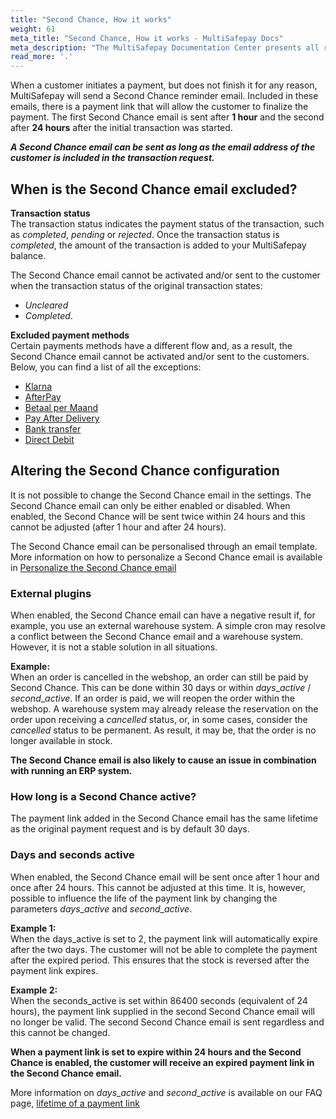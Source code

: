 ```yaml
---
title: "Second Chance, How it works"
weight: 61
meta_title: "Second Chance, How it works - MultiSafepay Docs"
meta_description: "The MultiSafepay Documentation Center presents all relevant information about our Plugins and API. You can also find support pages for payment methods, tools and general questions as well as the contact details of our Support and Integration Teams."
read_more: '.'
---
```

When a customer initiates a payment, but does not finish it for any reason, MultiSafepay will send a Second Chance reminder email. Included in these emails, there is a payment link that will allow the customer to finalize the payment. The first Second Chance email is sent after **1 hour** and the second after **24 hours** after the initial transaction was started.

_**A Second Chance email can be sent as long as the email address of the customer is included in the transaction request.**_

## When is the Second Chance email excluded?

**Transaction status**         
The transaction status indicates the payment status of the transaction, such as _completed_, _pending_ or _rejected_. Once the transaction status is _completed_, the amount of the transaction is added to your MultiSafepay balance.

The Second Chance email cannot be activated and/or sent to the customer when the transaction status of the original transaction states:

* _Uncleared_
* _Completed_.

**Excluded payment methods**      
Certain payments methods have a different flow and, as a result, the Second Chance email cannot be activated and/or sent to the customers. Below, you can find a list of all the exceptions:

* [Klarna](/payment-methods/billing-suite/klarna)
* [AfterPay](/payment-methods/billing-suite/afterpay)
* [Betaal per Maand](/payment-methods/billing-suite/betaalpermaand)
* [Pay After Delivery](/payment-methods/billing-suite/pay-after-delivery)
* [Bank transfer](/payment-methods/banks/bank-transfer/)
* [Direct Debit](/payment-methods/banks/sepa-direct-debit/)

## Altering the Second Chance configuration
It is not possible to change the Second Chance email in the settings. The Second Chance email can only be either enabled or disabled. When enabled, the Second Chance will be sent twice within 24 hours and this cannot be adjusted (after 1 hour and after 24 hours).

The Second Chance email can be personalised through an email template. More information on how to personalize a Second Chance email is available in [Personalize the Second Chance email](/tools/second-chance/how-to-personalize-the-second-chance-e-mail)


### External plugins 
When enabled, the Second Chance email can have a negative result if, for example, you use an external warehouse system. A simple cron may resolve a conflict between the Second Chance email and a warehouse system. However, it is not a stable solution in all situations. 

**Example:**        
When an order is cancelled in the webshop, an order can still be paid by Second Chance. This can be done within 30 days or within _days_\__active_ / _second_\__active_. If an order is paid, we will reopen the order within the webshop. A warehouse system may already release the reservation on the order upon receiving a _cancelled_ status, or, in some cases, consider the _cancelled_ status to be permanent. As result, it may be, that the order is no longer available in stock. 

**The Second Chance email is also likely to cause an issue in combination with running an ERP system.** 

### How long is a Second Chance active?
The payment link added in the Second Chance email has the same lifetime as the original payment request and is by default 30 days. 


### Days and seconds active
When enabled, the Second Chance email will be sent once after 1 hour and once after 24 hours. This cannot be adjusted at this time. It is, however, possible to influence the life of the payment link by changing the parameters _days_\__active_ and _second_\__active_. 

**Example 1:**      
When the days_active is set to 2, the payment link will automatically expire after the two days. The customer will not be able to complete the payment after the expired period. This ensures that the stock is reversed after the payment link expires.

**Example 2:**    
When the seconds_active is set within 86400 seconds (equivalent of 24 hours), the payment link supplied in the second Second Chance email will no longer be valid. The second Second Chance email is sent regardless and this cannot be changed. 

**When a payment link is set to expire within 24 hours and the Second Chance is enabled, the customer will receive an expired payment link in the Second Chance email.** 

More information on _days_\__active_ and _second_\__active_ is available on our FAQ page, [lifetime of a payment link](/faq/api/lifetime-of-a-payment-link)


